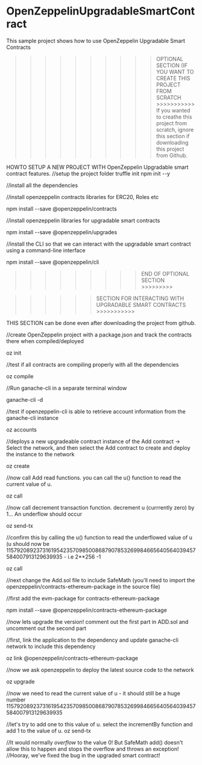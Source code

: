 # OpenZeppelinUpgradableSmartContract
This sample project shows how to use OpenZeppelin Upgradable Smart Contracts


>>>>>>>>>> OPTIONAL SECTION (IF YOU WANT TO CREATE THIS PROJECT FROM SCRATCH >>>>>>>>>>>
If you wanted to creathe this project from scratch, ignore this section if downloading this project from Github.

HOWTO SETUP A NEW PROJECT WITH OpenZeppelin Upgradable smart contract features.
//setup the project folder
truffle init
npm init --y

//install all the dependencies

//install openzeppelin contracts libraries for ERC20, Roles etc

npm install --save @openzeppelin/contracts

//install openzeppelin libraries for upgradable smart contracts

npm install --save @openzeppelin/upgrades

//install the CLI so that we can interact with the upgradable smart contract using a command-line interface

npm install --save @openzeppelin/cli

>>>>>>>>>END OF OPTIONAL SECTION >>>>>>>>>


>>>>>> SECTION FOR INTERACTING WITH UPGRADABLE SMART CONTRACTS >>>>>>>>>>>

THIS SECTION can be done even after downloading the project from github.


//create OpenZeppelin project with a package.json and track the contracts there when compiled/deployed

oz init

//test if all contracts are compiling properly with all the dependencies

oz compile

//Run ganache-cli in a separate terminal window 

ganache-cli -d

//test if openzeppelin-cli is able to retrieve account information from the ganache-cli instance

oz accounts

//deploys a new upgradeable contract instance of the Add contract -> Select the network, and then select the Add contract to create and deploy the instance to the network


oz create

//now call Add read functions. you can call the u() function to read the current value of u.

oz call

//now call decrement transaction function. decrement u (currrently zero) by 1... An underflow should occur

oz send-tx


//confirm this by calling the u() function to read the underflowed value of u (u should now be 115792089237316195423570985008687907853269984665640564039457584007913129639935 - i.e 2**256 -1

oz call

//next change the Add.sol file to include SafeMath (you'll need to import the openzeppelin/contracts-ethereum-package in the source file)

//first add the evm-package for contracts-ethereum-package

npm install --save @openzeppelin/contracts-ethereum-package

//now lets upgrade the version! comment out the first part in ADD.sol and uncomment out the second part

//first, link the application to the dependency and update ganache-cli network to include this dependency

oz link @openzeppelin/contracts-ethereum-package

//now we ask openzeppelin to deploy the latest source code to the network

oz upgrade


//now we need to read the current value of u - it should still be a huge number 115792089237316195423570985008687907853269984665640564039457584007913129639935


//let's try to add one to this value of u. select the incrementBy function and add 1 to the value of u.
oz send-tx

//It would normally *overflow* to the value 0! But SafeMath add() doesn't allow this to happen and stops the overflow and throws an exception! 
//Hooray, we've fixed the bug in the upgraded smart contract!





